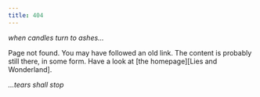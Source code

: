 ```yaml
---
title: 404
---
```


*when candles turn to ashes...*

Page not found. You may have followed an old link. The content is probably still
there, in some form. Have a look at [the homepage][Lies and Wonderland].

*...tears shall stop*

